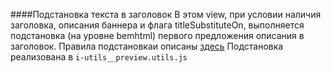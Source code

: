 ####Подстановка текста в заголовок
В этом view, при условии наличия заголовка, описания баннера и флага titleSubstituteOn, выполняется подстановка (на уровне bemhtml) первого предложения описания в заголовок.
Правила подстановкаи описаны [здесь](https://wiki.yandex-team.ru/users/nadiano/movingtext)
Подстановка реализована в `i-utils__preview.utils.js`
